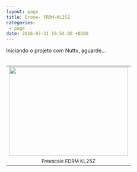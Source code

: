 ```yaml
---
layout: page
title: Drone- FRDM-KL25Z
categories:
 - page
date: 2016-07-31 19:54:00 +0100
---
```


<div dir="ltr" style="text-align: left;" trbidi="on">
Iniciando o projeto com Nuttx, aguarde...<br/>
<br/>
<table align="center" cellpadding="0" cellspacing="0" class="tr-caption-container" style="margin-left: auto; margin-right: auto; text-align: center;"><tbody>
<tr><td><a href="http://3.bp.blogspot.com/-WXMpapHYpLw/U5ypy8gaehI/AAAAAAAAruE/jCpYhmew3yU/s1600/IMG_20140614_164952.jpg" imageanchor="1" style="margin-left: auto; margin-right: auto;"><img border="0" height="240" src="https://3.bp.blogspot.com/-WXMpapHYpLw/U5ypy8gaehI/AAAAAAAAruE/jCpYhmew3yU/s1600/IMG_20140614_164952.jpg" width="320"/></a></td></tr>
<tr><td class="tr-caption" style="font-size: 13px;">Freescale FDRM KL25Z</td></tr>
</tbody></table>
</div>